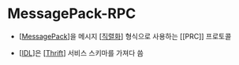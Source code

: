 # MessagePack-RPC

- [[MessagePack]]을 메시지 [[직렬화]] 형식으로 사용하는 [[PRC]] 프로토콜

- [[IDL]]은 [[Thrift]] 서비스 스키마를 가져다 씀

[//begin]: # "Autogenerated link references for markdown compatibility"
[MessagePack]: MessagePack "MessagePack"
[직렬화]: 직렬화 "직렬화"
[IDL]: IDL "IDL: Interface Definition Language"
[Thrift]: Thrift "Thrift"
[//end]: # "Autogenerated link references"